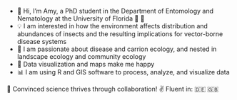 - 👋 Hi, I’m Amy, a PhD student in the Department of Entomology and Nematology at the University of Florida  :crocodile: :palm_tree:
- :bulb: I am interested in how the environment affects distribution and abundances of insects and the resulting implications for vector-borne disease systems 
- :sparkling_heart: I am passionate about disease and carrion ecology, and nested in landscape ecology and community ecology
- :raised_hands: Data visualization and maps make me happy
- :bar_chart: I am using R and GIS software to process, analyze, and visualize data

:busts_in_silhouette: Convinced science thrives through collaboration! :v: Fluent in: :de: :uk:

<!---
amybauer/amybauer is a ✨ special ✨ repository because its `README.md` (this file) appears on your GitHub profile.
You can click the Preview link to take a look at your changes.
--->
